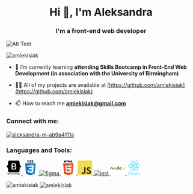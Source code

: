 
<h1 align="center">Hi 👋, I'm Aleksandra</h1>
<h3 align="center">I'm a front-end web developer</h3>


![Alt Text](https://media.giphy.com/media/LMcB8XospGZO8UQq87/giphy.gif)
<p align="left"> <img src="https://komarev.com/ghpvc/?username=amiekisiak&label=Profile%20views&color=0e75b6&style=flat" alt="amiekisiak" /> </p>



- 🌱 I’m currently learning **attending Skills Bootcamp in Front-End Web Development (in association with the University of Birmingham)**

- 👨‍💻 All of my projects are available at [https://github.com/amiekisiak](https://github.com/amiekisiak)

- 📫 How to reach me **amiekisiak@gmail.com**

<h3 align="left">Connect with me:</h3>
<p align="left">
<a href="https://linkedin.com/in/aleksandra-m-ab9a4111a" target="blank"><img align="center" src="https://raw.githubusercontent.com/rahuldkjain/github-profile-readme-generator/master/src/images/icons/Social/linked-in-alt.svg" alt="aleksandra-m-ab9a4111a" height="30" width="40" /></a>
</p>

<h3 align="left">Languages and Tools:</h3>
<p align="left"> <a href="https://getbootstrap.com" target="_blank" rel="noreferrer"> <img src="https://raw.githubusercontent.com/devicons/devicon/master/icons/bootstrap/bootstrap-plain-wordmark.svg" alt="bootstrap" width="40" height="40"/> </a> <a href="https://www.w3schools.com/css/" target="_blank" rel="noreferrer"> <img src="https://raw.githubusercontent.com/devicons/devicon/master/icons/css3/css3-original-wordmark.svg" alt="css3" width="40" height="40"/> </a> <a href="https://www.figma.com/" target="_blank" rel="noreferrer"> <img src="https://www.vectorlogo.zone/logos/figma/figma-icon.svg" alt="figma" width="40" height="40"/> </a> <a href="https://www.w3.org/html/" target="_blank" rel="noreferrer"> <img src="https://raw.githubusercontent.com/devicons/devicon/master/icons/html5/html5-original-wordmark.svg" alt="html5" width="40" height="40"/> </a> <a href="https://developer.mozilla.org/en-US/docs/Web/JavaScript" target="_blank" rel="noreferrer"> <img src="https://raw.githubusercontent.com/devicons/devicon/master/icons/javascript/javascript-original.svg" alt="javascript" width="40" height="40"/> </a> <a href="https://jestjs.io" target="_blank" rel="noreferrer"> <img src="https://www.vectorlogo.zone/logos/jestjsio/jestjsio-icon.svg" alt="jest" width="40" height="40"/> </a> <a href="https://nodejs.org" target="_blank" rel="noreferrer"> <img src="https://raw.githubusercontent.com/devicons/devicon/master/icons/nodejs/nodejs-original-wordmark.svg" alt="nodejs" width="40" height="40"/> </a> <a href="https://reactjs.org/" target="_blank" rel="noreferrer"> <img src="https://raw.githubusercontent.com/devicons/devicon/master/icons/react/react-original-wordmark.svg" alt="react" width="40" height="40"/> </a> </p>

<p><img align="left" src="https://github-readme-stats.vercel.app/api/top-langs?username=amiekisiak&show_icons=true&locale=en&layout=compact" alt="amiekisiak" /></p>

<p>&nbsp;<img align="center" src="https://github-readme-stats.vercel.app/api?username=amiekisiak&show_icons=true&locale=en" alt="amiekisiak" /></p>
